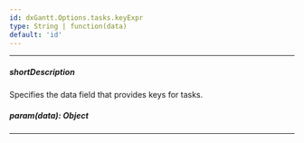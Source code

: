 ```yaml
---
id: dxGantt.Options.tasks.keyExpr
type: String | function(data)
default: 'id'
---
```

---
##### shortDescription
Specifies the data field that provides keys for tasks.

##### param(data): Object

---

